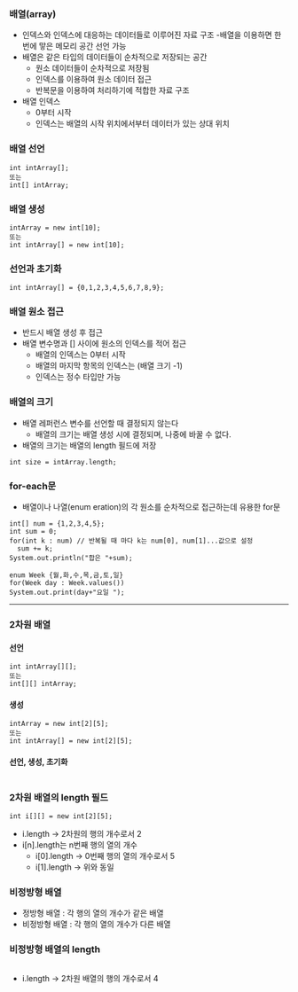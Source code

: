 ### 배열(array)
- 인덱스와 인덱스에 대응하는 데이터들로 이루어진 자료 구조
  -배열을 이용하면 한 번에 맣은 메모리 공간 선언 가능
- 배열은 같은 타입의 데이터들이 순차적으로 저장되는 공간
  - 원소 데이터들이 순차적으로 저장됨
  - 인덱스를 이용하여 원소 데이터 접근
  - 반복문을 이용하여 처리하기에 적합한 자료 구조
- 배열 인덱스
  - 0부터 시작
  - 인덱스는 배열의 시작 위치에서부터 데이터가 있는 상대 위치
  
### 배열 선언
```
int intArray[];
또는
int[] intArray;
```
### 배열 생성
```
intArray = new int[10];
또는
int intArray[] = new int[10];
```
### 선언과 초기화
```
int intArray[] = {0,1,2,3,4,5,6,7,8,9};
```
### 배열 원소 접근
- 반드시 배열 생성 후 접근
- 배열 변수명과 [] 사이에 원소의 인덱스를 적어 접근
  - 배열의 인덱스는 0부터 시작
  - 배열의 마지막 항목의 인덱스는 (배열 크기 -1)
  - 인덱스는 정수 타입만 가능

### 배열의 크기
- 배열 레퍼런스 변수를 선언할 때 결정되지 않는다
  - 배열의 크기는 배열 생성 시에 결정되며, 나중에 바꿀 수 없다.
- 배열의 크기는 배열의 length 필드에 저장
```
int size = intArray.length;
```

### for-each문
- 배열이나 나열(enum eration)의 각 원소를 순차적으로 접근하는데 유용한 for문
```
int[] num = {1,2,3,4,5};
int sum = 0;
for(int k : num) // 반복될 때 마다 k는 num[0], num[1]...값으로 설정
  sum += k;
System.out.println("합은 "+sum);
```
```
enum Week {월,화,수,목,금,토,일}
for(Week day : Week.values())
System.out.print(day+"요일 ");
```
---
### 2차원 배열
#### 선언
```
int intArray[][];
또는
int[][] intArray;
```
#### 생성
```
intArray = new int[2][5];
또는
int intArray[] = new int[2][5];
```
#### 선언, 생성, 초기화
```int intArray[][] = {{0,1,2},{3,4,5},{6,7,8}};
```
### 2차원 배열의 length 필드
```
int i[][] = new int[2][5];
```
- i.length -> 2차원의 행의 개수로서 2
- i[n].length는 n번째 행의 열의 개수
  - i[0].length -> 0번째 행의 열의 개수로서 5
  - i[1].length -> 위와 동일
  
### 비정방형 배열
- 정방형 배열 : 각 행의 열의 개수가 같은 배열
- 비정방형 배열 : 각 행의 열의 개수가 다른 배열

### 비정방형 배열의 length
```

```
- i.length -> 2차원 배열의 행의 개수로서 4
